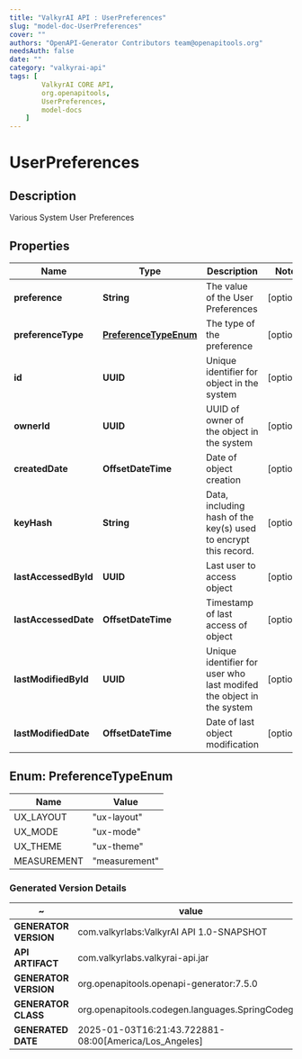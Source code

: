 ```yaml
---
title: "ValkyrAI API : UserPreferences"
slug: "model-doc-UserPreferences"
cover: ""
authors: "OpenAPI-Generator Contributors team@openapitools.org"
needsAuth: false
date: ""
category: "valkyrai-api"
tags: [
        ValkyrAI CORE API,
        org.openapitools,
        UserPreferences,
        model-docs
    ]
---
```


# UserPreferences


## Description
Various System User Preferences

## Properties

| Name | Type | Description | Notes |
|------------ | ------------- | ------------- | -------------|
|**preference** | **String** | The value of the User Preferences |  [optional] |
|**preferenceType** | [**PreferenceTypeEnum**](#PreferenceTypeEnum) | The type of the preference |  [optional] |
|**id** | **UUID** | Unique identifier for object in the system |  [optional] |
|**ownerId** | **UUID** | UUID of owner of the object in the system |  [optional] |
|**createdDate** | **OffsetDateTime** | Date of object creation |  [optional] |
|**keyHash** | **String** | Data, including hash of the key(s) used to encrypt this record. |  [optional] |
|**lastAccessedById** | **UUID** | Last user to access object |  [optional] |
|**lastAccessedDate** | **OffsetDateTime** | Timestamp of last access of object |  [optional] |
|**lastModifiedById** | **UUID** | Unique identifier for user who last modifed the object in the system |  [optional] |
|**lastModifiedDate** | **OffsetDateTime** | Date of last object modification |  [optional] |



## Enum: PreferenceTypeEnum

| Name | Value |
|---- | -----|
| UX_LAYOUT | &quot;ux-layout&quot; |
| UX_MODE | &quot;ux-mode&quot; |
| UX_THEME | &quot;ux-theme&quot; |
| MEASUREMENT | &quot;measurement&quot; |


### Generated Version Details

~ | value
------------- | -------------
**GENERATOR VERSION** | com.valkyrlabs:ValkyrAI API 1.0-SNAPSHOT
**API ARTIFACT** | com.valkyrlabs.valkyrai-api.jar
**GENERATOR VERSION** | org.openapitools.openapi-generator:7.5.0
**GENERATOR CLASS** | org.openapitools.codegen.languages.SpringCodegen
**GENERATED DATE** | 2025-01-03T16:21:43.722881-08:00[America/Los_Angeles]
